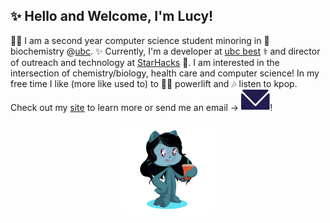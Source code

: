 ## ✨ Hello and Welcome, I'm Lucy!

👩‍💻 I am a second year computer science student minoring in 🧬 biochemistry @[ubc](https://ubc.ca). ✨ Currently, I'm a developer at [ubc best](https://github.com/UBC-BEST) ⚕️ and director of outreach and technology at [StarHacks](https://www.starhacks.tech/) 💫. I am interested in the intersection of chemistry/biology, health care and computer science! In my free time I like (more like used to) to 🏋️‍♀️ powerlift and 🎶 listen to kpop. Check out my [site](http://lhao03.github.io/) to learn more or send me an email → <a href="mailto:hao.lucyy@gmail.com"><img src="EmailDark.svg"></a>!

<p align="center">
	<img src="octocat-1607469329228.png" height="150px">
	<p align="center">
</p>
</p
